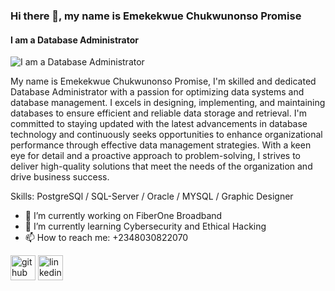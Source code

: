 ### Hi there 👋, my name is Emekekwue Chukwunonso Promise
#### I am a Database Administrator
![I am a Database Administrator](https://ci3.googleusercontent.com/mail-sig/AIorK4xkM-NPGZKxotPunTOsLAtwNWO1yntlkQAVlzwt3LIyjC9-HzsBoCGfzlGxbn-lxFWJ98AIs14)

My name is Emekekwue Chukwunonso Promise, I'm skilled and dedicated Database Administrator with a passion for optimizing data systems and database management. I excels in designing, implementing, and maintaining databases to ensure efficient and reliable data storage and retrieval. I'm committed to staying updated with the latest advancements in database technology and continuously seeks opportunities to enhance organizational performance through effective data management strategies. With a keen eye for detail and a proactive approach to problem-solving, I strives to deliver high-quality solutions that meet the needs of the organization and drive business success.

Skills: PostgreSQl / SQL-Server / Oracle / MYSQL / Graphic Designer

- 🔭 I’m currently working on FiberOne Broadband 
- 🌱 I’m currently learning Cybersecurity and Ethical Hacking 
- 📫 How to reach me: +2348030822070 


[<img src='https://cdn.jsdelivr.net/npm/simple-icons@3.0.1/icons/github.svg' alt='github' height='40'>](https://github.com/pectrigger)  [<img src='https://cdn.jsdelivr.net/npm/simple-icons@3.0.1/icons/linkedin.svg' alt='linkedin' height='40'>](https://www.linkedin.com/in/https://www.linkedin.com/in/chukwunonso-emekekwue-479754152//)  

